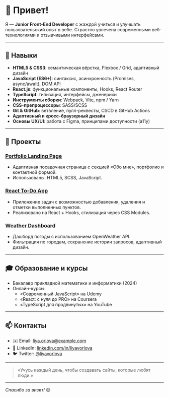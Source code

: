 # 👋 Привет! 

Я — **Junior Front-End Developer** с жаждой учиться и улучшать пользовательский опыт в вебе. Страстно увлечена современными веб-технологиями и отзывчивыми интерфейсами.

---

## 🚀 Навыки

- **HTML5 & CSS3**: семантическая вёрстка, Flexbox / Grid, адаптивный дизайн  
- **JavaScript (ES6+)**: синтаксис, асинхронность (Promises, async/await), DOM API  
- **React.js**: функциональные компоненты, Hooks, React Router  
- **TypeScript**: типизация, интерфейсы, дженерики  
- **Инструменты сборки**: Webpack, Vite, npm / Yarn  
- **CSS-препроцессоры**: SASS/SCSS  
- **Git & GitHub**: ветвление, пулл-реквесты, CI/CD в GitHub Actions  
- **Адаптивный и кросс-браузерный дизайн**  
- **Основы UX/UI**: работа с Figma, принципами доступности (a11y)

---

## 📂 Проекты

### [Portfolio Landing Page](https://github.com/liyavorlova/portfolio-landing)
- Адаптивная посадочная страница с секцией «Обо мне», портфолио и контактной формой.  
- Использованы: HTML5, SCSS, JavaScript.

### [React To-Do App](https://github.com/liyavorlova/react-todo)
- Приложение задач с возможностью добавления, удаления и отметки выполненных пунктов.  
- Реализовано на React + Hooks, стилизация через CSS Modules.

### [Weather Dashboard](https://github.com/liyavorlova/weather-dashboard)
- Дашборд погоды с использованием OpenWeather API.  
- Фильтрация по городам, сохранение истории запросов, адаптивный дизайн.

---

## 🎓 Образование и курсы

- Бакалавр прикладной математики и информатики (2024)  
- Онлайн-курсы:
  - «Современный JavaScript» на Udemy  
  - «React: с нуля до PRO» на Coursera  
  - «TypeScript для продвинутых» на YouTube

---

## 📫 Контакты

- ✉️ Email: liya.orlova@example.com  
- 🔗 LinkedIn: [linkedin.com/in/liyavorlova](https://linkedin.com/in/liyavorlova)  
- 🐦 Twitter: [@liyavorlova](https://twitter.com/liyavorlova)

---

> «Учусь каждый день, чтобы создавать сайты, которые любят люди.»  

---
*Спасибо за визит!* 😊  
